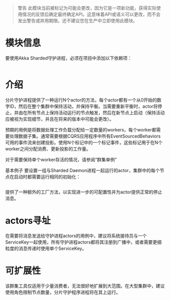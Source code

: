 >警告
此模块当前被标记为可能会更改，因为它是一项新功能，获得实际使用情况的反馈后确定最终确定API。这意味着API或语义可以更改，而不会发出警告或弃用期限。还不建议您在生产中立即使用此模块。

# 模块信息
要使用Akka Sharded守护进程，必须在项目中添加以下依赖项：

```xml
```
# 介绍
分片守护进程提供了一种运行N个actor的方法，每个actor都有一个从0开始的数字ID，然后在整个集群中保持活动，并保持平衡。当需要重新平衡时，actor将停止，并由在所有节点上保持活动运行的节点触发，然后在新节点上启动（保持活动应被视为实现细节，并且在将来的版本中可能会更改）。

预期的用例是将数据处理工作负载分配给一定数量的workers，每个worker都需要处理数据子集。通常需要根据CQRS应用程序中所有EventSourcedBehaviors可用的事件流来创建投影。使用N个标记中的一个标记事件，这些标记用于在N个worker之间分配消费、更新投影的工作量。

对于需要保持单个worker存活的情况，请参阅“群集单例”

基本例子
要设置一组与Sharded Daemon进程一起运行的actor，集群中的每个节点在启动时都需要运行相同的初始化：
```java
```

提供了一种额外的工厂方法，以实现进一步的可配置性并为actor提供正常的停止消息。

# actors寻址
在需要将消息发送给守护进程actors的用例中，建议将系统接待员与一个ServiceKey一起使用，所有守护进程actors都将其注册到广播中，或者需要更细粒度的消息传递时使用单个ServiceKey。

# 可扩展性
该群集工具仅适用于少量消费者，无法很好地扩展到大范围。在大型集群中，建议使用角色限制节点数量，分片守护程序进程将在其上运行。